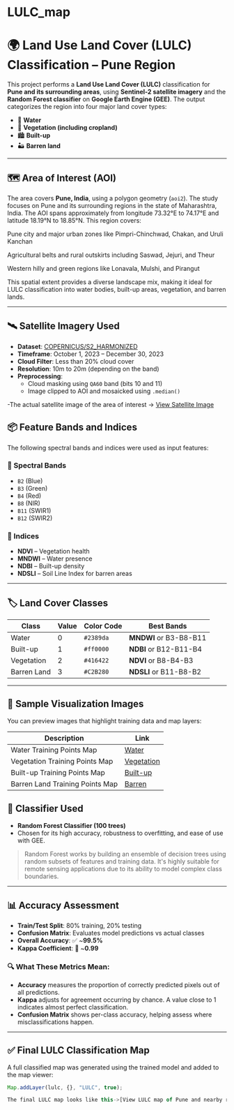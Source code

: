 # LULC_map

# 🌍 Land Use Land Cover (LULC) Classification – Pune Region

This project performs a **Land Use Land Cover (LULC)** classification for **Pune and its surrounding areas**, using **Sentinel-2 satellite imagery** and the **Random Forest classifier** on **Google Earth Engine (GEE)**. The output categorizes the region into four major land cover types:

- 🌊 **Water**
- 🌾 **Vegetation (including cropland)**
- 🏙️ **Built-up**
- 🏜️ **Barren land**

---

## 🗺️ Area of Interest (AOI)

The area covers **Pune, India**, using a polygon geometry (`aoi2`). The study focuses on Pune and its surrounding regions in the state of Maharashtra, India. The AOI spans approximately from longitude 73.32°E to 74.17°E and latitude 18.19°N to 18.85°N. This region covers:

Pune city and major urban zones like Pimpri-Chinchwad, Chakan, and Uruli Kanchan

Agricultural belts and rural outskirts including Saswad, Jejuri, and Theur

Western hilly and green regions like Lonavala, Mulshi, and Pirangut

This spatial extent provides a diverse landscape mix, making it ideal for LULC classification into water bodies, built-up areas, vegetation, and barren lands.

---

## 🛰️ Satellite Imagery Used

- **Dataset**: [COPERNICUS/S2_HARMONIZED](https://developers.google.com/earth-engine/datasets/catalog/COPERNICUS_S2_HARMONIZED)
- **Timeframe**: October 1, 2023 – December 30, 2023
- **Cloud Filter**: Less than 20% cloud cover
- **Resolution**: 10m to 20m (depending on the band)
- **Preprocessing**: 
  - Cloud masking using `QA60` band (bits 10 and 11)
  - Image clipped to AOI and mosaicked using `.median()`

-The actual satellite image of the area of interest -> [View Satellite Image](satelliteImagery.png)


## 📦 Feature Bands and Indices

The following spectral bands and indices were used as input features:

### 🔹 Spectral Bands
- `B2` (Blue)
- `B3` (Green)
- `B4` (Red)
- `B8` (NIR)
- `B11` (SWIR1)
- `B12` (SWIR2)

### 🔸 Indices
- **NDVI** – Vegetation health  
- **MNDWI** – Water presence  
- **NDBI** – Built-up density  
- **NDSLI** – Soil Line Index for barren areas  

---

## 🏷️ Land Cover Classes

| Class         | Value | Color Code | Best Bands |
|---------------|-------|------------|------------|
| Water         | 0     | `#2389da`  | **MNDWI** or B3-B8-B11 |
| Built-up      | 1     | `#ff0000`  | **NDBI** or B12-B11-B4 |
| Vegetation    | 2     | `#416422`  | **NDVI** or B8-B4-B3 |
| Barren Land   | 3     | `#C2B280`  | **NDSLI** or B11-B8-B2 |

---

## 📸 Sample Visualization Images

You can preview images that highlight training data and map layers:

| Description | Link |
|-------------|------------|
| Water Training Points Map | [Water](waterTP.png) |
| Vegetation Training Points Map | [Vegetation](greenLandTP.png) |
| Built-up Training Points Map | [Built-up](builtUpTP.png) |
| Barren Land Training Points Map | [Barren](barrenLandTP.png) |



## 🤖 Classifier Used

- **Random Forest Classifier (100 trees)**  
- Chosen for its high accuracy, robustness to overfitting, and ease of use with GEE.

> Random Forest works by building an ensemble of decision trees using random subsets of features and training data. It's highly suitable for remote sensing applications due to its ability to model complex class boundaries.

---

## 📊 Accuracy Assessment

- **Train/Test Split**: 80% training, 20% testing
- **Confusion Matrix**: Evaluates model predictions vs actual classes
- **Overall Accuracy**: ✅ ~**99.5%**
- **Kappa Coefficient**: 🤝 ~**0.99**

### 🔍 What These Metrics Mean:
- **Accuracy** measures the proportion of correctly predicted pixels out of all predictions.
- **Kappa** adjusts for agreement occurring by chance. A value close to 1 indicates almost perfect classification.
- **Confusion Matrix** shows per-class accuracy, helping assess where misclassifications happen.

---

## ✅ Final LULC Classification Map

A full classified map was generated using the trained model and added to the map viewer:

```javascript
Map.addLayer(lulc, {}, "LULC", true);

The final LULC map looks like this->[View LULC map of Pune and nearby regions](LULC_finalMap.png)
